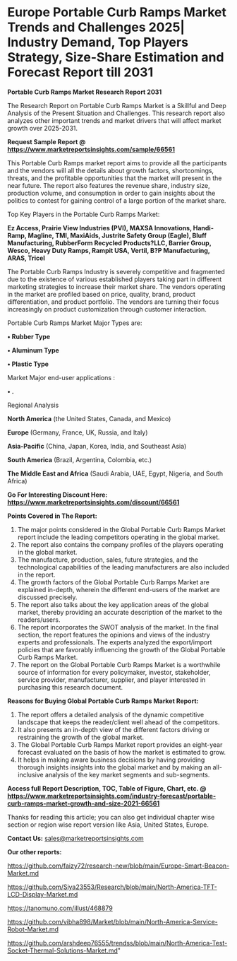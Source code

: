 # Europe Portable Curb Ramps Market Trends and Challenges 2025| Industry Demand, Top Players Strategy, Size-Share Estimation and Forecast Report till 2031

<strong>Portable Curb Ramps Market Research Report 2031</strong>

The Research Report on Portable Curb Ramps Market is a Skillful and Deep Analysis of the Present Situation and Challenges. This research report also analyzes other important trends and market drivers that will affect market growth over 2025-2031.

<strong>Request Sample Report @ <a href=https://www.marketreportsinsights.com/sample/66561>https://www.marketreportsinsights.com/sample/66561</a></strong>

This Portable Curb Ramps market report aims to provide all the participants and the vendors will all the details about growth factors, shortcomings, threats, and the profitable opportunities that the market will present in the near future. The report also features the revenue share, industry size, production volume, and consumption in order to gain insights about the politics to contest for gaining control of a large portion of the market share.

Top Key Players in the Portable Curb Ramps Market:

<strong>Ez Access, Prairie View Industries (PVI), MAXSA Innovations, Handi-Ramp, Magline, TMI, MaxiAids, Justrite Safety Group (Eagle), Bluff Manufacturing, RubberForm Recycled Products?LLC, Barrier Group, Wesco, Heavy Duty Ramps, Rampit USA, Vertil, B?P Manufacturing, ARAS, Tricel</strong>

The Portable Curb Ramps Industry is severely competitive and fragmented due to the existence of various established players taking part in different marketing strategies to increase their market share. The vendors operating in the market are profiled based on price, quality, brand, product differentiation, and product portfolio. The vendors are turning their focus increasingly on product customization through customer interaction.

Portable Curb Ramps Market Major Types are:

<strong>• Rubber Type

• Aluminum Type

• Plastic Type</strong>

Market Major end-user applications :

<strong>• .</strong>

Regional Analysis

</u><strong><b>North America</b></strong> (the United States, Canada, and Mexico)

<strong><b>Europe </b></strong>(Germany, France, UK, Russia, and Italy)

<strong><b>Asia-Pacific</b></strong> (China, Japan, Korea, India, and Southeast Asia)

<strong><b>South America</b></strong> (Brazil, Argentina, Colombia, etc.)

<strong><b>The Middle East and Africa</b></strong> (Saudi Arabia, UAE, Egypt, Nigeria, and South Africa)

<strong>Go For Interesting Discount Here: <a href=https://www.marketreportsinsights.com/discount/66561>https://www.marketreportsinsights.com/discount/66561</a></strong>

<strong>Points Covered in The Report:</strong>
<ol>
  <li>The major points considered in the Global Portable Curb Ramps Market report include the leading competitors operating in the global market.</li>
  <li>The report also contains the company profiles of the players operating in the global market.</li>
  <li>The manufacture, production, sales, future strategies, and the technological capabilities of the leading manufacturers are also included in the report.</li>
  <li>The growth factors of the Global Portable Curb Ramps Market are explained in-depth, wherein the different end-users of the market are discussed precisely.</li>
  <li>The report also talks about the key application areas of the global market, thereby providing an accurate description of the market to the readers/users.</li>
  <li>The report incorporates the SWOT analysis of the market. In the final section, the report features the opinions and views of the industry experts and professionals. The experts analyzed the export/import policies that are favorably influencing the growth of the Global Portable Curb Ramps Market.</li>
  <li>The report on the Global Portable Curb Ramps Market is a worthwhile source of information for every policymaker, investor, stakeholder, service provider, manufacturer, supplier, and player interested in purchasing this research document.</li>
</ol>
<strong>Reasons for Buying Global Portable Curb Ramps Market Report:</strong>

<ol>
  <li>The report offers a detailed analysis of the dynamic competitive landscape that keeps the reader/client well ahead of the competitors.</li>
  <li>It also presents an in-depth view of the different factors driving or restraining the growth of the global market.</li>
  <li>The Global Portable Curb Ramps Market report provides an eight-year forecast evaluated on the basis of how the market is estimated to grow.</li>
  <li>It helps in making aware business decisions by having providing thorough insights insights into the global market and by making an all-inclusive analysis of the key market segments and sub-segments.</li>
</ol>
<strong>Access full Report Description, TOC, Table of Figure, Chart, etc. @ <a href=https://www.marketreportsinsights.com/industry-forecast/portable-curb-ramps-market-growth-and-size-2021-66561>https://www.marketreportsinsights.com/industry-forecast/portable-curb-ramps-market-growth-and-size-2021-66561</a></strong>


Thanks for reading this article; you can also get individual chapter wise section or region wise report version like Asia, United States, Europe.

<strong>Contact Us:</strong>
sales@marketreportsinsights.com

<strong>Our other reports:</strong>

<a href=https://github.com/faizy72/research-new/blob/main/Europe-Smart-Beacon-Market.md>https://github.com/faizy72/research-new/blob/main/Europe-Smart-Beacon-Market.md</a>

<a href=https://github.com/Siya23553/Research/blob/main/North-America-TFT-LCD-Display-Market.md>https://github.com/Siya23553/Research/blob/main/North-America-TFT-LCD-Display-Market.md</a>

<a href=https://tanomuno.com/illust/468879>https://tanomuno.com/illust/468879</a>

<a href=https://github.com/vibha898/Market/blob/main/North-America-Service-Robot-Market.md>https://github.com/vibha898/Market/blob/main/North-America-Service-Robot-Market.md</a>

<a href=https://github.com/arshdeep76555/trendss/blob/main/North-America-Test-Socket-Thermal-Solutions-Market.md>https://github.com/arshdeep76555/trendss/blob/main/North-America-Test-Socket-Thermal-Solutions-Market.md</a>"
